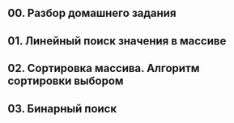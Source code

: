 ## 00. Разбор домашнего задания
## 01. Линейный поиск значения в массиве
## 02. Сортировка массива. Алгоритм сортировки выбором
## 03. Бинарный поиск


